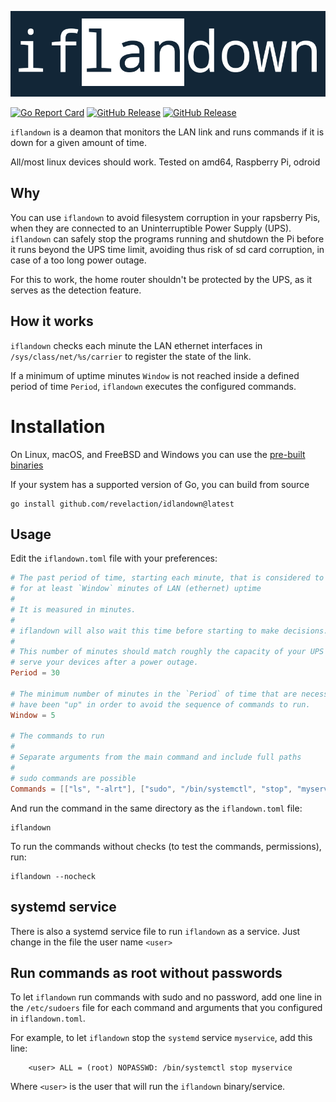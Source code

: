 
<p align="center"><img alt="iflandown" src="logo.png"/></p>

[![Go Report Card](https://goreportcard.com/badge/github.com/revelaction/iflandown)](https://goreportcard.com/report/github.com/revelaction/iflandown)
[![GitHub Release](https://img.shields.io/github/v/release/revelaction/iflandown?style=flat)]()
[![GitHub Release](https://img.shields.io/badge/built_with-Go-00ADD8.svg?style=flat)]() 


`iflandown` is a deamon that monitors the LAN link and runs commands if it is down for a given amount
of time.

All/most linux devices should work. Tested on amd64, Raspberry Pi, odroid 

## Why

You can use `iflandown` to avoid filesystem corruption in your rapsberry
Pis, when they are connected to an Uninterruptible Power Supply (UPS). 
`iflandown` can safely stop the programs running and shutdown the Pi before it
runs beyond the UPS time limit, avoiding thus risk of sd card corruption, in
case of a too long power outage.

For this to work, the home router shouldn't  be protected by the UPS, as it
serves as the detection feature.

## How it works

`iflandown` checks each minute the LAN ethernet interfaces in
`/sys/class/net/%s/carrier` to register the state of the link. 

If a minimum of uptime minutes `Window` is not reached inside a defined period
of time `Period`, `iflandown` executes the configured commands.

# Installation

On Linux, macOS, and FreeBSD and Windows you can use the [pre-built binaries](https://github.com/revelaction/iflandown/releases/) 

If your system has a supported version of Go, you can build from source

```console
go install github.com/revelaction/idlandown@latest
```

## Usage

Edit the `iflandown.toml` file with your preferences:

```toml
# The past period of time, starting each minute, that is considered to search
# for at least `Window` minutes of LAN (ethernet) uptime 
#
# It is measured in minutes.
#
# iflandown will also wait this time before starting to make decisions.
# 
# This number of minutes should match roughly the capacity of your UPS to
# serve your devices after a power outage.
Period = 30

# The minimum number of minutes in the `Period` of time that are necessary to
# have been "up" in order to avoid the sequence of commands to run. 
Window = 5

# The commands to run
#
# Separate arguments from the main command and include full paths
# 
# sudo commands are possible
Commands = [["ls", "-alrt"], ["sudo", "/bin/systemctl", "stop", "myservice"]]
```

And run the command in the same directory as the `iflandown.toml` file:

```console
iflandown
```

To run the commands without checks (to test the commands, permissions), run:

```console
iflandown --nocheck
```

## systemd service

There is also a systemd service file to run `iflandown` as a service. 
Just change in the file the user name `<user>`

## Run commands as root without passwords

To let `iflandown` run commands with sudo and no password, add one
line in the `/etc/sudoers` file for each command and arguments that you
configured in `iflandown.toml`.

For example, to let `iflandown` stop the `systemd` service `myservice`,
add this line:

```
    <user> ALL = (root) NOPASSWD: /bin/systemctl stop myservice
```

Where `<user>` is the user that will run the `iflandown` binary/service.

